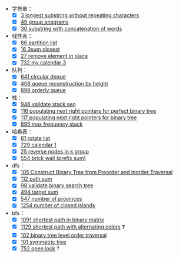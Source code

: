 - 字符串：
  - [x] [3 longest substring without repeating characters](./leetcode/003-longest-substr-uniq-char.ts)
  - [x] [49 group anagrams](./leetcode/049-group-anagrams.ts)
  - [x] [30 substring with concatenation of words](./leetcode/030-substring-with-concatenation-of-words.ts)
- 线性表：
  - [x] [86 partition list](./leetcode/086-partition-list.ts)
  - [x] [16 3sum closest](./leetcode/016-3sum-closest.ts)
  - [x] [27 remove element in place](./leetcode/027-remove-element-in-place.ts)
  - [x] [732 my calendar 3](./leetcode/732-my-calendar-3.tss)
- 队列：
  - [x] [641 circular deque](./leetcode/641-circular-deque.ts)
  - [x] [406 queue reconstruction by height](./leetcode/406-queue-reconstruction-by-height.ts)
  - [x] [899 orderly queue](./leetcode/899-orderly-queue.ts)
- 栈：
  - [x] [946 validate stack seq](./leetcode/946-validate-stack-sequences.ts)
  - [x] [116 populating next right pointers for perfect binary tree](./leetcode/116-populating-next-right-pointers.ts)
  - [x] [117 populating next right pointers for binary tree](./leetcode/117-populating-next-right-pointers-2.ts)
  - [x] [895 max frequency stack](./leetcode/895-max-freq-stack.ts)
- 哈希表：
  - [x] [61 rotate list](./leetcode/061-rotate-list.ts)
  - [x] [729 calendar 1](./leetcode/729-my-calendar-1.ts)
  - [x] [25 reverse nodes in k group](./leetcode/025-reverse-nodes-in-k-group.ts)
  - [x] [554 brick wall (prefix sum)](./leetcode/554-brick-wall.ts)
- dfs：
  - [x] [105 Construct Binary Tree from Preorder and Inorder Traversal](./leetcode/105-build-tree-from-preorder-inorder-traversal.ts)
  - [x] [112 path sum](./leetcode/112-path-sum.ts)
  - [x] [98 validate binary search tree](./leetcode/098-validate-binary-search-tree.ts)
  - [x] [494 target sum](./leetcode/494-target-sum.ts)
  - [x] [547 number of provinces](./leetcode/547-number-of-provinces.ts)
  - [x] [1254 number of closed islands](./leetcode/1254-number-of-closed-islands.ts)
- bfs：
  - [x] [1091 shortest path in binary matrix](./leetcode/1091-shortest-path-in-binary-matrix.ts)
  - [x] [1129 shortest path with alternating colors](./leetcode/1129-shortest-path-with-alternating-colors.ts) ❓
  - [x] [102 binary tree level order traversal](./leetcode/102-binary-tree-level-order-traversal.ts)
  - [x] [101 symmetric tree](./leetcode/101-symmetric-tree.ts)
  - [x] [752 open lock](./leetcode/752-open-lock.ts) ?
